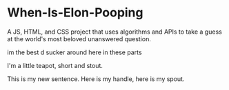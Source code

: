 # When-Is-Elon-Pooping
A JS, HTML, and CSS project that uses algorithms and APIs to take a guess at the world's most beloved unanswered question.

im the best d sucker around here in these parts

I'm a little teapot, short and stout.

This is my new sentence.
Here is my handle, here is my spout.
